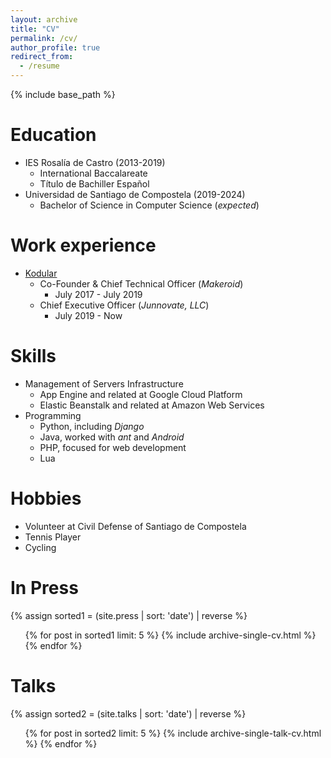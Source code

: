 ```yaml
---
layout: archive
title: "CV"
permalink: /cv/
author_profile: true
redirect_from:
  - /resume
---
```


{% include base_path %}

Education
======
* IES Rosalía de Castro (2013-2019)
  * International Baccalareate
  * Título de Bachiller Español
* Universidad de Santiago de Compostela (2019-2024)
  * Bachelor of Science in Computer Science (_expected_)

Work experience
======
* [Kodular](https://www.kodular.io)
  * Co-Founder & Chief Technical Officer (_Makeroid_) 
    * July 2017 - July 2019
  * Chief Executive Officer (_Junnovate, LLC_)
    * July 2019 - Now
  
Skills
======
* Management of Servers Infrastructure
  * App Engine and related at Google Cloud Platform
  * Elastic Beanstalk and related at Amazon Web Services
* Programming
  * Python, including _Django_
  * Java, worked with _ant_ and _Android_
  * PHP, focused for web development
  * Lua

Hobbies
======
* Volunteer at Civil Defense of Santiago de Compostela
* Tennis Player
* Cycling

In Press
======
{% assign sorted1 = (site.press | sort: 'date') | reverse %}
  <ul>{% for post in sorted1 limit: 5 %}
    {% include archive-single-cv.html %}
  {% endfor %}</ul>
  
Talks
======
{% assign sorted2 = (site.talks | sort: 'date') | reverse %}
  <ul>{% for post in sorted2 limit: 5 %}
    {% include archive-single-talk-cv.html %}
  {% endfor %}</ul>

